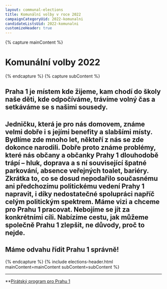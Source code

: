 ```yaml
---
layout: communal-elections
title: Komunální volby v roce 2022
campaignCategoryUid: 2022-komunalni
candidateListsUid: 2022-komunalni
customizeHeader: true
---
```

{% capture mainContent %}
  <h1 class="head-alt-lg md:head-alt-xl text-center">Komunální volby 2022</h1>
{% endcapture %}
{% capture subContent %}
    <h2 class="head-xs md:head-base mt-2 text-center"><strong>Praha 1 je místem kde žijeme, kam chodí do školy naše děti, kde odpočíváme, trávíme volný čas a setkáváme se s našimi sousedy.</strong></h2>
  <h2 class="head-xs md:head-base mt-2 text-center"> Jedničku, která je pro nás domovem, známe velmi dobře i s
jejími benefity a slabšími místy. Bydlíme zde mnoho let, někteří z nás se zde dokonce narodili.
Dobře proto známe problémy, které nás občany a občanky Prahy 1 dlouhodobě trápí – hluk, doprava a s ní
související špatné parkování, absence veřejných toalet, bariéry. Zkrátka to, co se dosud nepodařilo
současnému ani předchozímu politickému vedení Prahy 1 napravit, i díky nedostatečné spolupráci napříč
celým politickým spektrem. Máme vizi a chceme pro Prahu 1 pracovat. Nebojíme se jít za konkrétními cíli. Nabízíme cestu, jak můžeme společně Prahu 1 zlepšit, ne důvody, proč to nejde.</h2>
<h2 class="head-xs md:head-base mt-2 text-center"><strong> Máme odvahu řídit Prahu 1 správně!</strong></h2>
{% endcapture %}
{% include elections-header.html mainContent=mainContent subContent=subContent %}

---
**[Pirátský program pro Prahu 1](https://drive.google.com/file/d/1tkje9ubWigMilxwcNoAfBFU2nFebB16Q/view?usp=sharing)

